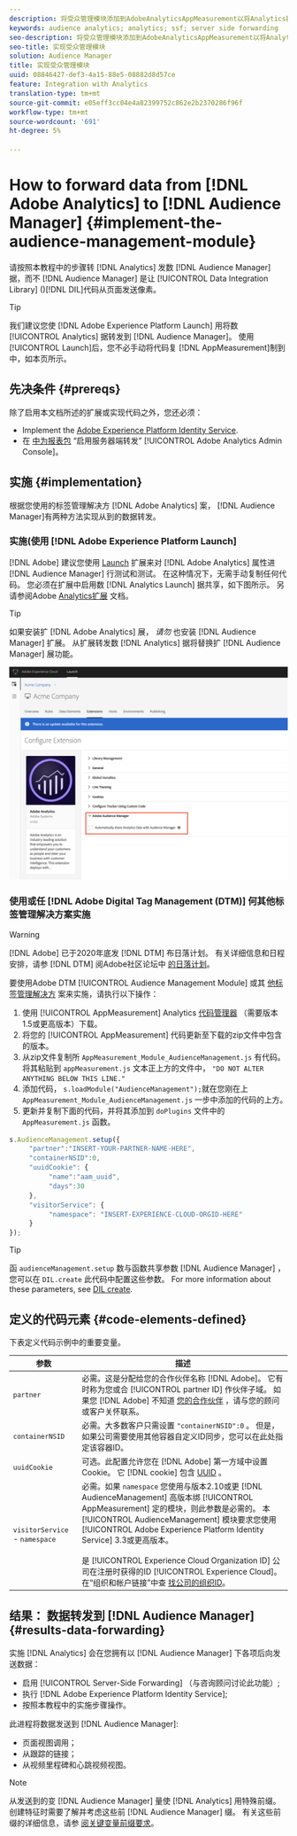 ```yaml
---
description: 将受众管理模块添加到AdobeAnalyticsAppMeasurement以将Analytics数据转发到Audience Manager，而不是让Audience Manager数据集成库(DIL)代码从页面发送像素。
keywords: audience analytics; analytics; ssf; server side forwarding
seo-description: 将受众管理模块添加到AdobeAnalyticsAppMeasurement以将Analytics数据转发到Audience Manager，而不是让Audience Manager数据集成库(DIL)代码从页面发送像素。
seo-title: 实现受众管理模块
solution: Audience Manager
title: 实现受众管理模块
uuid: 08846427-def3-4a15-88e5-08882d8d57ce
feature: Integration with Analytics
translation-type: tm+mt
source-git-commit: e05eff3cc04e4a82399752c862e2b2370286f96f
workflow-type: tm+mt
source-wordcount: '691'
ht-degree: 5%

---
```



# How to forward data from [!DNL Adobe Analytics] to [!DNL Audience Manager] {#implement-the-audience-management-module}

请按照本教程中的步骤转 [!DNL Analytics] 发数 [!DNL Audience Manager] 据，而不 [!DNL Audience Manager] 是让 [!UICONTROL Data Integration Library] ()[!DNL DIL]代码从页面发送像素。

>[!TIP]
>
>我们建议您使 [!DNL Adobe Experience Platform Launch] 用将数 [!UICONTROL Analytics] 据转发到 [!DNL Audience Manager]。 使用 [!UICONTROL Launch]后，您不必手动将代码复 [!DNL AppMeasurement]制到中，如本页所示。

## 先决条件 {#prereqs}

除了启用本文档所述的扩展或实现代码之外，您还必须：

* Implement the [Adobe Experience Platform Identity Service](https://docs.adobe.com/content/help/zh-Hans/id-service/using/home.html).
* 在 [中为报表包](https://docs.adobe.com/help/en/analytics/admin/admin-tools/server-side-forwarding/ssf.html) “启用服务器端转发” [!UICONTROL Adobe Analytics Admin Console]。

## 实施 {#implementation}

根据您使用的标签管理解决方 [!DNL Adobe Analytics] 案， [!DNL Audience Manager]有两种方法实现从到的数据转发。

### 实施(使用 [!DNL Adobe Experience Platform Launch]

[!DNL Adobe] 建议您使用 [Launch](https://docs.adobe.com/content/help/en/launch/using/overview.html) 扩展来对 [!DNL Adobe Analytics] 属性进 [!DNL Audience Manager] 行测试和测试。 在这种情况下，无需手动复制任何代码。 您必须在扩展中启用数 [!DNL Analytics Launch] 据共享，如下图所示。 另请参阅Adobe [Analytics扩展](https://docs.adobe.com/content/help/en/launch/using/extensions-ref/adobe-extension/analytics-extension/overview.html#adobe-audience-manager) 文档。

>[!TIP]
>
>如果安装扩 [!DNL Adobe Analytics] 展， *请勿* 也安装 [!DNL Audience Manager] 扩展。 从扩展转发数 [!DNL Analytics] 据将替换扩 [!DNL Audience Manager] 展功能。

![如何启用从AdobeAnalytics扩展到Audience Manager的数据共享](/help/using/integration/assets/analytics-to-aam.png)

### 使用或任 [!DNL Adobe Digital Tag Management (DTM)] 何其他标签管理解决方案实施

>[!WARNING]
>
>[!DNL Adobe] 已于2020年底发 [!DNL DTM] 布日落计划。 有关详细信息和日程安排，请参 [!DNL DTM] 阅Adobe社区论坛中 [的日落计划](https://forums.adobe.com/community/experience-cloud/platform/launch/blog/2018/10/05/dtm-plans-for-a-sunset)。

要使用Adobe DTM [!UICONTROL Audience Management Module] 或其 [他标签管理解决方](https://docs.adobe.com/content/help/zh-Hans/dtm/using/dtm-home.html) 案来实施，请执行以下操作：

1. 使用 [!UICONTROL AppMeasurement] Analytics [代码管理器](https://docs.adobe.com/content/help/zh-Hans/analytics/admin/admin-tools/code-manager-admin.html) （需要版本1.5或更高版本）下载。
1. 将您的 [!UICONTROL AppMeasurement] 代码更新至下载的zip文件中包含的版本。
1. 从zip文件复制所 `AppMeasurement_Module_AudienceManagement.js` 有代码。 将其粘贴到 `appMeasurement.js` 文本正上方的文件中， `"DO NOT ALTER ANYTHING BELOW THIS LINE."`
1. 添加代码， `s.loadModule("AudienceManagement");`就在您刚在上 `AppMeasurement_Module_AudienceManagement.js` 一步中添加的代码的上方。
1. 更新并复制下面的代码，并将其添加到 `doPlugins` 文件中的 `AppMeasurement.js` 函数。

```js
s.AudienceManagement.setup({ 
     "partner":"INSERT-YOUR-PARTNER-NAME-HERE", 
     "containerNSID":0, 
     "uuidCookie": { 
          "name":"aam_uuid", 
          "days":30
     },
     "visitorService": {
          "namespace": "INSERT-EXPERIENCE-CLOUD-ORGID-HERE" 
     } 
});
```

>[!TIP]
>
>函 `audienceManagement.setup` 数与函数共享参数 [!DNL Audience Manager] ，您可以在 `DIL.create` 此代码中配置这些参数。 For more information about these parameters, see [DIL create](../../dil/dil-class-overview/dil-create.md#dil-create).

## 定义的代码元素 {#code-elements-defined}

下表定义代码示例中的重要变量。

| 参数 | 描述 |
|--- |--- |
| `partner` | 必需。这是分配给您的合作伙伴名称 [!DNL Adobe]。 它有时称为您或合 [!UICONTROL partner ID] 作伙伴子域。  如果您 [!DNL Adobe] 不知道 [您的合作伙伴](https://helpx.adobe.com/cn/marketing-cloud/contact-support.html) ，请与您的顾问或客户关怀联系。 |
| `containerNSID` | 必需。大多数客户只需设置 `"containerNSID":0` 。 但是，如果公司需要使用其他容器自定义ID同步，您可以在此处指定该容器ID。 |
| `uuidCookie` | 可选。此配置允许您在 [!DNL Adobe] 第一方域中设置Cookie。 它 [!DNL cookie] 包含 [UUID](../../reference/ids-in-aam.md) 。 |
| `visitorService` - `namespace` | 必需。如果 `namespace` 您使用与版本2.10或更 [!DNL AudienceManagement] 高版本绑 [!UICONTROL AppMeasurement] 定的模块，则此参数是必需的。 本 [!UICONTROL AudienceManagement] 模块要求您使用 [!UICONTROL Adobe Experience Platform Identity Service] 3.3或更高版本。 <br><br>是 [!UICONTROL Experience Cloud Organization ID] 公司在注册时获得的ID [!UICONTROL Experience Cloud]。 在“组织和帐户链接”中查 [找公司的组织ID](https://docs.adobe.com/content/help/en/core-services/interface/manage-users-and-products/organizations.html)。 |

## 结果： 数据转发到 [!DNL Audience Manager] {#results-data-forwarding}

实施 [!DNL Analytics] 会在您拥有以 [!DNL Audience Manager] 下各项后向发送数据：

* 启用 [!UICONTROL Server-Side Forwarding] （与咨询顾问讨论此功能）;
* 执行 [!DNL Adobe Experience Platform Identity Service];
* 按照本教程中的实施步骤操作。

此进程将数据发送到 [!DNL Audience Manager]:

* 页面视图调用；
* 从跟踪的链接；
* 从视频里程碑和心跳视频视图。

>[!NOTE]
>
>从发送到的变 [!DNL Audience Manager] 量使 [!DNL Analytics] 用特殊前缀。 创建特征时需要了解并考虑这些前 [!DNL Audience Manager] 缀。 有关这些前缀的详细信息，请参 [阅关键变量前缀要求](../../features/traits/trait-variable-prefixes.md)。
